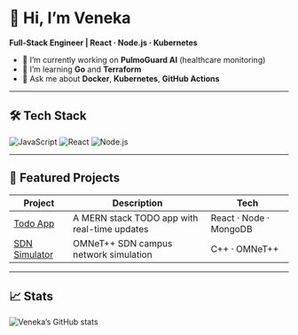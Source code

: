 # 👋 Hi, I’m Veneka

**Full-Stack Engineer | React · Node.js · Kubernetes**

- 🔭 I’m currently working on **PulmoGuard AI** (healthcare monitoring)
- 🌱 I’m learning **Go** and **Terraform**
- 💬 Ask me about **Docker**, **Kubernetes**, **GitHub Actions**

---

## 🛠️ Tech Stack
![JavaScript](https://img.shields.io/badge/-JavaScript-F7DF1E?logo=javascript)
![React](https://img.shields.io/badge/-React-20232A?logo=react)
![Node.js](https://img.shields.io/badge/-Node.js-339933?logo=node.js)

---

## 📂 Featured Projects
| Project | Description             | Tech              |
|---------|-------------------------|-------------------|
| [Todo App](https://github.com/veneka/todo-app) | A MERN stack TODO app with real-time updates | React · Node · MongoDB |
| [SDN Simulator](https://github.com/veneka/sdn-sim) | OMNeT++ SDN campus network simulation    | C++ · OMNeT++      |

---

## 📈 Stats
![Veneka’s GitHub stats](https://github-readme-stats.vercel.app/api?username=veneka&show_icons=true)
